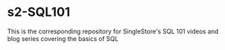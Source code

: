 # s2-SQL101
This is the corresponding repository for SingleStore's SQL 101 videos and blog series covering the basics of SQL
